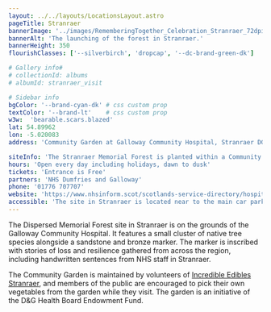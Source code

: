 ```yaml
---
layout: ../../layouts/LocationsLayout.astro
pageTitle: Stranraer
bannerImage: '../images/RememberingTogether_Celebration_Stranraer_72dpi-127.jpg'
bannerAlt: 'The launching of the forest in Stranraer.'
bannerHeight: 350
flourishClasses: ['--silverbirch', 'dropcap', '--dc-brand-green-dk']

# Gallery info#
# collectionId: albums
# albumId: stranraer_visit

# Sidebar info
bgColor: '--brand-cyan-dk' # css custom prop
textColor: '--brand-lt'    # css custom prop
w3w:  'bearable.scars.blazed'
lat: 54.89962
lon: -5.020083
address: 'Community Garden at Galloway Community Hospital, Stranraer DG9 7DQ'

siteInfo: 'The Stranraer Memorial Forest is planted within a Community Garden, located behind the Galloway Community Hospital car park. It is enclosed behind a wooden fence that surrounds the garden and is not visible from the car park. Members of the public are most welcome to enter the garden by the side gate at any time to visit the memorial. <br><br> When phoning you will be directed to Galloway Community Hospital&apos;s main switchboard on <a href="tel:01776707707">01776 707707</a>'
hours: 'Open every day including holidays, dawn to dusk'
tickets: 'Entrance is Free'
partners: 'NHS Dumfries and Galloway'
phone: '01776 707707'
website: 'https://www.nhsinform.scot/scotlands-service-directory/hospitals/8915%201dng1116'
accessible: 'The site in Stranraer is located near to the main car park, and currently accessed through a small grassy path which involves a short incline. There are plans for paved access in the near future.'
---
```


The Dispersed Memorial Forest site in Stranraer is on the grounds of the Galloway Community Hospital. It features a small cluster of native tree species alongside a sandstone and bronze marker. The marker is inscribed with stories of loss and resilience gathered from across the region, including handwritten sentences from NHS staff in Stranraer.

The Community Garden is maintained by volunteers of <a href="https://www.google.com/url?q=https://www.facebook.com/groups/765364053649833/?locale%3Den_GB&sa=D&source=docs&ust=1726501084093310&usg=AOvVaw0vLBzyn8ezaVKBc6_-QaAq" target="_blank">Incredible Edibles Stranraer</a>, and members of the public are encouraged to pick their own vegetables from the garden while they visit. The garden is an initiative of the D&G Health Board Endowment Fund.

<!-- <a class="link" href='../events/stranraer'><b>See also: </b>Events at the Stranraer site.</a> -->
